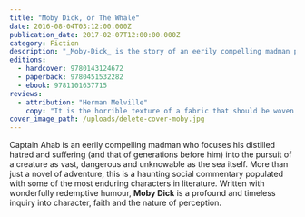 ```yaml
---
title: "Moby Dick, or The Whale"
date: 2016-08-04T03:12:00.000Z
publication_date: 2017-02-07T12:00:00.000Z
category: Fiction
description: "_Moby-Dick_ is the story of an eerily compelling madman pursuing an unholy war against a creature as vast and dangerous and unknowable as the sea itself. But more than just a novel of adventure, more than an encyclopedia of whaling lore and legend, Moby-Dick is a haunting, mesmerizing, and important social commentary populated with several of the most unforgettable and enduring characters in literature."
editions:
  - hardcover: 9780143124672
  - paperback: 9780451532282
  - ebook: 9781101637715
reviews:
  - attribution: "Herman Melville"
    copy: "It is the horrible texture of a fabric that should be woven of ships' cables and hawsers. A Polar wind blows through it, and birds of prey hover over it.'"
cover_image_path: /uploads/delete-cover-moby.jpg
---
```

Captain Ahab is an eerily compelling madman who focuses his distilled hatred and suffering (and that of generations before him) into the pursuit of a creature as vast, dangerous and unknowable as the sea itself. More than just a novel of adventure, this is a haunting social commentary populated with some of the most enduring characters in literature. Written with wonderfully redemptive humour, **Moby Dick** is a profound and timeless inquiry into character, faith and the nature of perception.